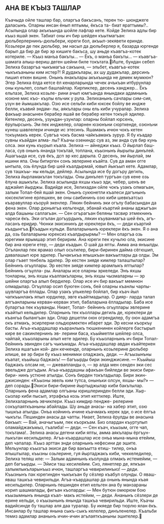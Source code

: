 ## АНА ВЕ КЪЫЗ ТАШЛАР
Къачыда ойле ташлар бар, оларгъа бакъсанъ, терен тю- шюнджеге даласынъ. Оларны инсан ёнып яптымы, ёкъса та- биат яраттымы?.. Асылында олар акъкъында шойле лафлар кете. Койде Зелиха адлы бир къыз яшай экен. Табиат оны ич бир шейден къытмагъан: дюльберлернинъ-дюльбери, юреги бол, акъыл-зекявети еринде. Козьлери де пек дюльбер, эм насыл да дюльберлер я, базарда юргенде барып да бир де бир эр кишиге бакъса, шу аньде къавгъа-котек котериле.
— Къыз манъа бакъты...
— Ёкъ, о манъа бакъты... — къавгъа-шамата алыш-вериш деген шейни биле токътата.Иште, бундан себеп Зелиха базаргъа чыкъмагъа сакъына, — эльбет, къавгъа-котек чыкъкъаныны ким истер?!
Я дудакълары, ах шу дудакълар, дерсинъ пишип еткен вишне. Онынъ янакълары акъкъында не демек мумкюн? Эгер Зелиха ёлда кетсе ёл кенарларында чечек ачъкъан итбурунлар оны куньлеп, солып башлайлар.
Кирпиклер, десенъ ханджер... Ёкъ ельпазе, Зелиха козьле- рини ачып юмгъанда янындаки адамнынъ юзюне мис къо- къулы ельчик у рула.
Зелиханынъ сачлары сим-сия, узун ве йымшакълар. Озю исе сельби киби юксек бойлу ве индже белли, къавий эндам- лы, аякълары оны ель киби учуралар.
Зелиха факъыр анасынен берабер яшай ве берабер кетен токъуй эдилер. Кетенлер, десенъ, узундан-узунлар: оларны бойлап юрсенъ, ёрулырсынъ.
Эм пек инджелер, оларнен юзюнъни сюрткенде, озюнъни кунеш шавлелери ичинде ис этесинъ.
Яшамакъ ичюн чокъ кетен токъумакъ керек. Сувгъа чокъ басма чайкъамакъ зурур. Я бу къадар сувны къайдан алма- лы? Къачы озениндс сув аз, эм анда сув бир кунь олса. эки кунь къурып къала. Зелиха — айнеджи къыз. О йырлап баш- ласа, сув онынъ янанда токътай, топлана, къызнынъ йырыпы динълей. Ашагъыда исе, сув ёкъ, дсп эр кес дарыла.
О десенъ, эм йырлай, эм ишини япа. Оны битирген сонъ эвлерине къайта. Сув да аман огге ынтыла, озь ёлунда бир шей къалдырмай, ювып йыкъып кете. Адамлар, сув ташкъы- ны кельди, дейлер. Асылында исе бу догъру дегиль, Зелиха йырламакътан токътады. Оны динълеп тургъан сув кене озь ёлуна ашыкъты.
Зелиха асылында яхшы къыз эди, чебер, шенъ ве аджайип йырджы. Вадийде исе, Зелихадан ойле чокъ узакъ олмагьан, залым Топал-бей яшай экен. Онынъ сукюнетли къалеси дагънынъ юксеклигине ерлешкен, ве оны саибининъ озю киби шевкъатсыз къаравуллар къоруй экенлер. Лякин бейнинъ эки огълу бабасындан да фена экен. Олар дюньягъа кельгенде, эбанай къартий ананы аджыгъан алда башыны саллагьан.
— Сен огърагъан беляны тасвир этмекнинъ чареси ёкъ. Эки огълан догъурдынъ, лякин къуванмагъа шей ёкъ, агъ- ласанъ еридир. Чюнки экисининъ де юреклери ёкъ, — деди къартий къадынгъа.Къадын кульди. Валаларынынъ юреклери ёкъ экен. Я о ана да, озь балаларыны юрексиз къалдырырмы?
— Мен оларгъа озь юрегими ярымшар этип беририм. Ана юреги пек кучьлю ола, экисине бир ана юреги етер, — деди къадын.
О шай да япты. Амма ана янъылды. Огъланлар пек ярамаз олып осьтилер, бири-биринен дайма сёгюшип, давалашып юре эдилер. Пычакъкъа япышкъан вакъытлары да олды. Эм олар гъает тенбель эдилер.
Эр кестен зияде кимлер талаштылар? Бейнинъ огьуллары. Эр кестен зияде кимлер арамлыкъ яптылар? Бейнинъ огъулла- ры. Аналары исе оларны эркеледи. Энъ яхшы тонларны, энъ яхшы къалпакъларны, энъ яхшы чызмаларны — эр шейни оларгъа алып бердилер. Олар исе ич бир вакъыт мемнюн олмадылар.
Огъуллар осип буюген сонъ, бей оларны къанлы чарпы- шувларгъа ёллады. Олар узакъ улькелер бойлап, бир къач йыл чапкъынлакъ япып юрдилер, эвге къайтмадылар. О дияр- ларда талап алгъанларыны керван-керван этип, бабаларына ёлладылар. Баба исе буларгъа пек къуванды. Ниает, Топал- бейнинъ огьуллары эвлерине къайтып кельдилер. Оларнынъ тек къоллары дегиль де, юреклери де къангьа былангъан эди. Олар дешетли оюн огрендилер, бу оюн адамгъа окъ атмакъ, эсирлерни ольдюрмектен ибарет эди.
Эр кесни къоркъу басты. Агьа-къардашлар къаранлыкъ тюшкенинен койлерге бастырып кире ве сакинлернинъ эв- лерини баса, къыйметли шейлер олса, чайпай, къызларыны алып кете эдилер. Бу къызларнынъ ич бири Топал-бейнинъ эвинден сагъ чыкъмады.
Агьа-къардашлар авдан къайтеркен Зелиха яшагъан кой- ден кечкенде, оларнынъ козьлерине дюльбер илише, ве эр бири бу къыз менимки оладжакъ, деди.
— Агъызынъны къапат, къыйыш баджакъ! — багъырды
бири экинджисине.
— Къыйыш баджакъ олсам не, — джевапланды о, — эр алда мен сенден эки сес эвельдже догъдым.
Агьа-къардашны афакъан бийледи ве экиси бири-бири- нинъ устюне атылды. Сонъ бирден токътадылар. Бири экин- джисинден: «Къызны эвель ким тутса, онынъки олсун, яхшы- мы?» — деп сорады.Экиси бири-бирине йыртыджылар киби бакътылар. Оларнынъ фена адамлар олгъаны юришлеринден белли эди. Хыр- сызлар киби пысып, этрафкъа козь этип кеттилер.
Иште, Зелихаларнынъ эвчиклери. Къыз кимдир пендже- релерине сокъулаяткъаныны абайлады. Шу аньде анасы- на хабер этип, озю тышкъа атылды. Онъа койнинъ ичине къачмакъ керек эди, о исе ёлгъа чыкъты. Пешинден анасы да чапты.
Ниает, Зелиха ёрулды ве анасына бакъып:
— Вай, аначыгъым, пек къоркъам. Биз олардан къуртулып оламайджакъмыз, гъалиба! — деди.
— Сен къач, къызым, огге чап, токътама!..
Зелиха анасы дегени киби япты, амма аякълары ёргъун- лыкътан кесильдилер. Агъа-къардашлар исе онъа мына-мына етейим, деп чапалар. Къыз арттан энди оларнынъ нефесини де эшите. Мельунлар къызгъа экиси де бир вакъытта етиш- тилер, онъа япыштылар, къызны озьлерине, гуя йыртаджакъ киби, чеккеледилер, Зелиха теляш иле:
— Залым адамнынъ къолунда олмакъ истемейим, — деп багъырды. — Эйиси таш кесилейим. Сиз, лянетлер де, япкъан залымлыкъларынъыз ичюн, ташларгъа чевирилинъиз! — деди.
Къызнынъ пак юрегинден чыкъкъан бу сёзлер къабул олунды. О яваш-яваш ташкъа чевирильди. Агъа-къардашлар да онынъ янында къая кесильдилер. Оларнынъ пешинден етип кельген ана бу манзараны корип шашмалады, фигъан къопарды:
— Мен бутюн омюрюм бою къызымнынъ янында къал- макъ истейим, — деди.
Ананынъ сёзлери де ерине кельди, о къызынынъ янында ташкъа чевирильди.
Иште, Къачы вадийсинде бу ташлар аля даа туралар.
Бу икяеде бир тюрлю ялан ёкъ. Инсанлар бу ташлар янына сыкъ-сыкъ келелер, динъленелер. Къальби темиз адамлар ананынъ ичин-ичин агълаяткъаныны эшителер.
